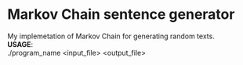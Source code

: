 # Markov Chain sentence generator
My implemetation of Markov Chain for generating random texts.<br>
__USAGE__:<br>
./program_name <input_file> <output_file>

